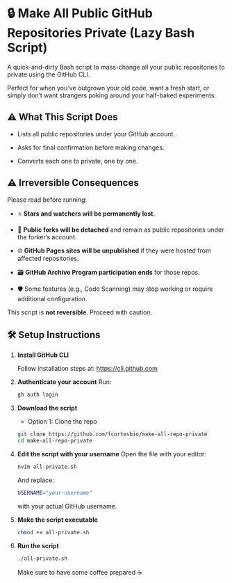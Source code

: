 # 🔒 Make All Public GitHub Repositories Private (Lazy Bash Script)

A quick-and-dirty Bash script to mass-change all your public repositories to private using the GitHub CLI.

Perfect for when you’ve outgrown your old code, want a fresh start, or simply don’t want strangers poking around your half-baked experiments.

## ⚠️ What This Script Does

- Lists all public repositories under your GitHub account.

- Asks for final confirmation before making changes.

- Converts each one to private, one by one.

## ⚠️ Irreversible Consequences

Please read before running:

- ⭐ **Stars and watchers will be permanently lost**.

- 🍴 **Public forks will be detached** and remain as public repositories under the forker’s account.

- 🌐 **GitHub Pages sites will be unpublished** if they were hosted from affected repositories.

- 🗃️ **GitHub Archive Program participation ends** for those repos.

- 🛡️ Some features (e.g., Code Scanning) may stop working or require additional configuration.

This script is **not reversible**. Proceed with caution.

## 🛠️ Setup Instructions

1. **Install GitHub CLI**

    Follow installation steps at: <https://cli.github.com>

2. **Authenticate your account**
    Run:

    ```bash
    gh auth login 
    ```

3. **Download the script**

    - Option 1: Clone the repo

    ```bash
    git clone https://github.com/fcortesbio/make-all-repo-private
    cd make-all-repo-private    
    ```

4. **Edit the script with your username**
    Open the file with your editor:

    ```bash
    nvim all-private.sh
    ```

    And replace:

    ```bash
    USERNAME="your-username"
    ```

    with your actual GitHub username.

5. **Make the script executable**

    ```bash
    chmod +x all-private.sh
    ```

6. **Run the script**

    ```bash
    ./all-private.sh
    ```

    Make sure to have some coffee prepared ☕
